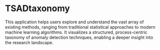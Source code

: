 # TSADtaxonomy
This application helps users explore and understand the vast array of existing methods, ranging from traditional statistical approaches to modern machine learning algorithms. It visualizes a structured, process-centric taxonomy of anomaly detection techniques, enabling a deeper insight into the research landscape.
